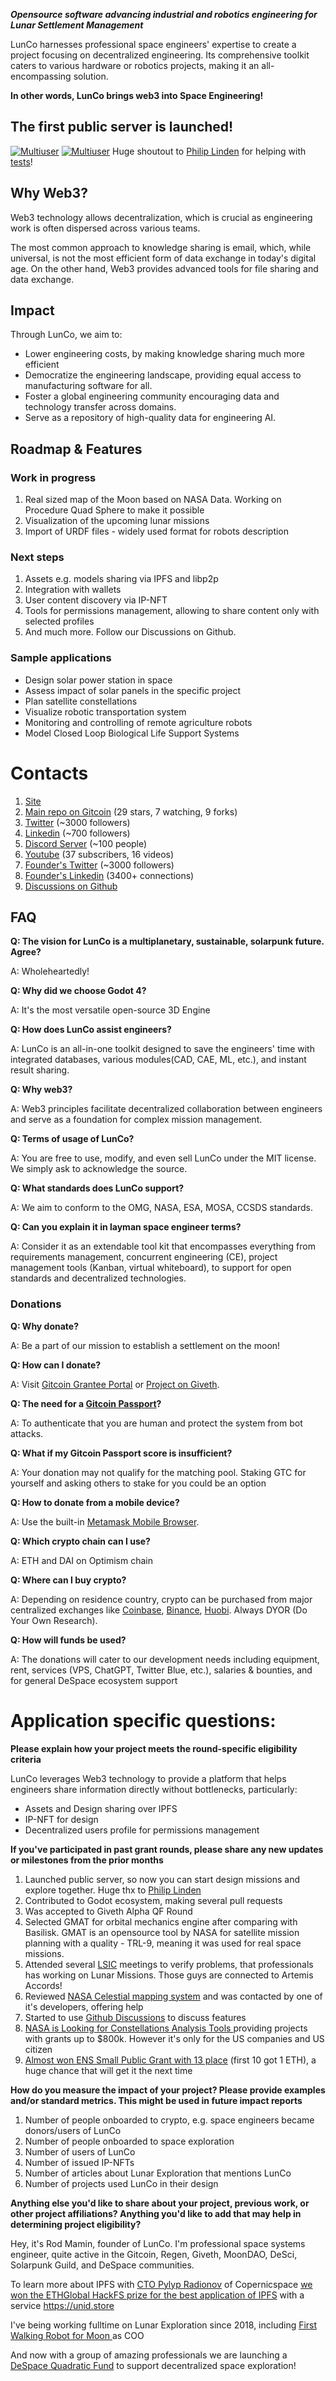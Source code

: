 _**Opensource software advancing industrial  and  robotics engineering for Lunar Settlement  Management**_


LunCo harnesses professional space engineers' expertise to create a project focusing on decentralized engineering. Its comprehensive toolkit caters to various hardware or robotics projects, making it an all-encompassing solution.

**In other words, LunCo brings web3 into Space Engineering!**

## The first public server is launched!
[![Multiuser](https://pbs.twimg.com/media/F00eAcsacAMlxMt?format=jpg&name=large)](https://twitter.com/LunCoSim/status/1679031437780201472)
[![Multiuser](https://pbs.twimg.com/media/F1DgvAgagAAbEEa?format=jpg&name=medium )](https://twitter.com/LunCoSim/status/1679031437780201472)
Huge shoutout to [Philip Linden](https://twitter.com/PhilipJLinden) for helping with [tests](https://twitter.com/LunCoSim/status/1679031437780201472)!
## Why Web3?

Web3 technology allows decentralization, which is crucial as engineering work is often dispersed across various teams. 

The most common approach to knowledge sharing is email, which, while universal, is not the most efficient form of data exchange in today's digital age. On the other hand, Web3 provides advanced tools for file sharing and data exchange.

## Impact

Through LunCo, we aim to:

- Lower engineering costs, by making knowledge sharing much more efficient
- Democratize the engineering landscape, providing equal access to manufacturing software for all.
- Foster a global engineering community encouraging data and technology transfer across domains.
- Serve as a repository of high-quality data for engineering AI.

## Roadmap & Features

### Work in progress

1. Real sized map of the Moon based on NASA Data. Working on Procedure Quad Sphere to make it possible
2. Visualization of the upcoming lunar missions
3.  Import of URDF files - widely used format for robots description

### Next steps

1. Assets e.g. models sharing via IPFS and libp2p
2. Integration with wallets
3. User content discovery via  IP-NFT
4. Tools for permissions management, allowing to share content only with selected profiles
5. And much more. Follow our Discussions on Github.

### Sample applications

- Design solar power station in space 
- Assess impact of solar panels in the specific project
- Plan satellite constellations 
- Visualize robotic transportation system
- Monitoring and controlling of remote agriculture robots
- Model Closed Loop Biological Life Support Systems

# Contacts

1. [Site](https://lunco.space)
2. [Main repo on Gitcoin](https://github.com/LunCoSim/lunco-sim) (29 stars, 7 watching, 9 forks)
3. [Twitter](https://twitter.com/LunCoSim) (~3000 followers)
4. [Linkedin](https://www.linkedin.com/company/luncosim/) (~700 followers)
5. [Discord Server](https://discord.gg/uTEFrW32) (~100 people)
7. [Youtube](https://www.youtube.com/@LunCoSim) (37 subscribers, 16 videos)
8. [Founder's Twitter](https://twitter.com/_Difint_) (~3000 followers)
9. [Founder's Linkedin](https://www.linkedin.com/in/rod-mamin-2a48a12b/) (3400+ connections)
10. [Discussions on Github](https://github.com/orgs/LunCoSim/discussions)

## FAQ

**Q: The vision for LunCo is a multiplanetary, sustainable, solarpunk future. Agree?**

A: Wholeheartedly!

**Q: Why did we choose Godot 4?**

A: It's the most versatile open-source 3D Engine

**Q: How does LunCo assist engineers?**

A: LunCo is an all-in-one toolkit designed to save the engineers' time with integrated databases, various modules(CAD, CAE, ML, etc.), and instant result sharing.

**Q: Why web3?**

A: Web3 principles facilitate decentralized collaboration between engineers and serve as a foundation for complex mission management.

**Q: Terms of usage of LunCo?**

A: You are free to use, modify, and even sell LunCo under the MIT license. We simply ask to acknowledge the source.

**Q: What standards does LunCo support?**

A: We aim to conform to the OMG, NASA, ESA, MOSA, CCSDS standards.

**Q: Can you explain it in layman space engineer terms?**

A: Consider it as an extendable tool kit that encompasses everything from requirements management, concurrent engineering (CE), project management tools (Kanban, virtual whiteboard), to support for open standards and decentralized technologies.

### Donations

**Q: Why donate?**

A: Be a part of our mission to establish a settlement on the moon!

**Q: How can I donate?**

A: Visit [Gitcoin Grantee Portal](https://gitcoin.notion.site/Gitcoin-Grantee-Portal-6adfc92627474bd48a5dfcd1e8438d20) or [Project on Giveth](https://giveth.io/project/lunco-a-full-cycle-space-operations-sim-tool).

**Q: The need for a [Gitcoin Passport](https://passport.gitcoin.co/)?**

A: To authenticate that you are human and protect the system from bot attacks.

**Q: What if my Gitcoin Passport score is insufficient?**

A: Your donation may not qualify for the matching pool. Staking GTC for yourself and asking others to stake for you could be an option

**Q: How to donate from a mobile device?**

A: Use the built-in [Metamask Mobile Browser](https://support.metamask.io/hc/en-us/articles/6356387482523-How-to-use-the-MetaMask-Mobile-Browser).

**Q: Which crypto chain can I use?**

A: ETH and DAI on Optimism chain

**Q: Where can I buy crypto?**

A: Depending on residence country, crypto can be purchased from major centralized exchanges like [Coinbase](https://www.coinbase.com/), [Binance](https://binance.com/), [Huobi](https://www.huobi.com/). Always DYOR (Do Your Own Research).

**Q: How will funds be used?**

A: The donations will cater to our development needs including equipment, rent, services (VPS, ChatGPT, Twitter Blue, etc.), salaries & bounties, and for general DeSpace ecosystem support


  
  

# Application specific questions:

**Please explain how your project meets the round-specific eligibility criteria**

LunCo leverages Web3 technology to provide a platform that helps engineers share information directly without bottlenecks, particularly:

- Assets and Design sharing over IPFS
- IP-NFT for design
- Decentralized users profile for permissions management


**If you've participated in past grant rounds, please share any new updates or milestones from the prior months**


1. Launched public server, so now you can start design missions and explore together. Huge thx to [Philip Linden](https://twitter.com/PhilipJLinden)
2. Contributed to Godot ecosystem, making several pull requests
3. Was accepted to Giveth Alpha QF Round
4. Selected GMAT for orbital mechanics engine after comparing with Basilisk. GMAT is an opensource tool by NASA for satellite mission planning with a quality -  TRL-9, meaning it was used for real space missions. 
5. Attended several [LSIC](https://lsic.jhuapl.edu) meetings to verify problems, that professionals has working on Lunar Missions. Those guys are connected to Artemis Accords!
6. Reviewed [NASA Celestial mapping system](https://celestial.arc.nasa.gov) and was contacted by one of it's developers, offering help
7. Started to use [Github Discussions](https://github.com/orgs/LunCoSim/discussions) to discuss features
8. [NASA is Looking for Constellations Analysis Tools ](https://sam.gov/opp/afe50c193c8140a7a1a64878b3d69df4/view) providing projects with grants up to $800k. However  it's only for the US companies and US citizen
9. [Almost won ENS Small Public Grant with 13 place](https://ensgrants.xyz/rounds/27) (first 10 got 1 ETH), a huge chance that will get it the next time

**How do you measure the impact of your project? Please provide examples and/or standard metrics. This might be used in future impact reports**

1. Number of people onboarded to crypto, e.g. space engineers became donors/users of LunCo
2. Number of people onboarded to space exploration
3. Number of users of LunCo
4. Number of issued IP-NFTs
5. Number of articles about Lunar Exploration that mentions LunCo
6. Number of projects used LunCo in their design

**Anything else you'd like to share about your project, previous work, or other project affiliations? Anything you'd like to add that may help in determining project eligibility?**

Hey, it's Rod Mamin, founder of LunCo. I'm professional space systems engineer, quite active in the Gitcoin, Regen, Giveth, MoonDAO, DeSci, Solarpunk Guild, and DeSpace communities.

To learn more about IPFS with [CTO Pylyp Radionov](https://www.linkedin.com/in/ACoAACRHJEoBxz7c-h46YFuDMi5uTm_0_94ydpA?lipi=urn%3Ali%3Apage%3Acompanies_company_posts_index%3B5738fc21-da5d-4484-9f2c-96f280058179) of Copernicspace [we won the ETHGlobal HackFS prize for the best application of IPFS](https://www.linkedin.com/posts/copernic-space_democratising-space-and-digitising-endangered-activity-7079043156557598720-vM5V?utm_source=share&utm_medium=member_desktop) with a service https://unid.store

I've being working fulltime on Lunar Exploration since 2018, including [First Walking Robot for Moon ](https://www.youtube.com/watch?v=Fko0VZNO8DM)as COO

And now with a group of amazing professionals we are launching a [DeSpace Quadratic Fund](https://giveth.io/project/despace-qf-regenerative-space-exploration) to support decentralized space exploration!

